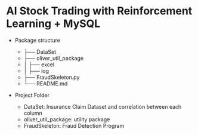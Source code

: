 # AI Stock Trading with Reinforcement Learning + MySQL 

 * Package structure
   * ├── DataSet
   * ├── oliver_util_package
   * │ ├── excel
   * │ ├── log
   * ├── FraudSkeleton.py
   * └── README.md

 * Project Folder
   * DataSet: Insurance Claim Dataset and correlation between each column
   * oliver_util_package: utility package
   * FraudSkeleton: Fraud Detection Program